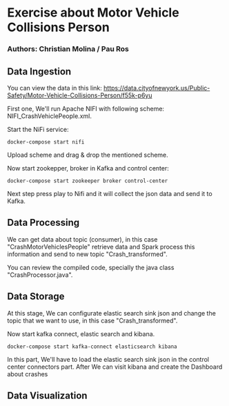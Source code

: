 # Exercise about Motor Vehicle Collisions Person
### Authors: Christian Molina / Pau Ros

## Data Ingestion
You can view the data in this link: https://data.cityofnewyork.us/Public-Safety/Motor-Vehicle-Collisions-Person/f55k-p6yu 

First one, We'll run Apache NIFI with following scheme: NIFI_CrashVehiclePeople.xml.

Start the NiFi service:
```
docker-compose start nifi
```
Upload scheme and drag & drop the mentioned scheme.

Now start zookepper, broker in Kafka and control center:
```
docker-compose start zookeeper broker control-center 
```
Next step press play to Nifi and it will collect the json data and send it to Kafka.

## Data Processing 
We can get data about topic (consumer), in this case "CrashMotorVehiclesPeople" retrieve data and Spark process this information and send to new topic "Crash_transformed".

You can review the compiled code, specially the java class "CrashProcessor.java". 

## Data Storage
At this stage, We can configurate elastic search sink json and change the topic that we want to use, in this case "Crash_transformed".

Now start kafka connect, elastic search and kibana. 
```
docker-compose start kafka-connect elasticsearch kibana
```
In this part, We'll have to load the elastic search sink json in the control center connectors part. After We can visit kibana and create the Dashboard about crashes 
## Data Visualization





